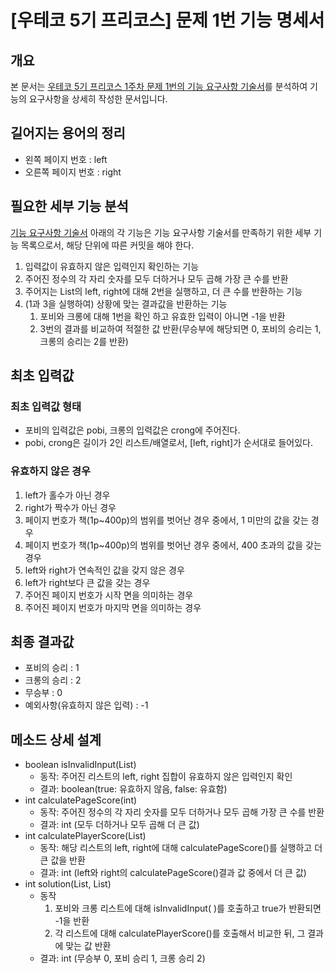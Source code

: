 # [우테코 5기 프리코스] 문제 1번 기능 명세서
## 개요
본 문서는 [우테코 5기 프리코스 1주차 문제 1번의 기능 요구사항 기술서](https://github.com/DevJay1024/java-onboarding/blob/main/docs/PROBLEM1.md)를 분석하여 기능의 요구사항을 상세히 작성한 문서입니다.

## 길어지는 용어의 정리
- 왼쪽 페이지 번호 : left
- 오른쪽 페이지 번호 : right

## 필요한 세부 기능 분석
[기능 요구사항 기술서](https://github.com/DevJay1024/java-onboarding/blob/main/docs/PROBLEM1.md)
아래의 각 기능은 기능 요구사항 기술서를 만족하기 위한 세부 기능 목록으로서, 해당 단위에 따른 커밋을 해야 한다.

1. 입력값이 유효하지 않은 입력인지 확인하는 기능
2. 주어진 정수의 각 자리 숫자를 모두 더하거나 모두 곱해 가장 큰 수를 반환
3. 주어지는 List의 left, right에 대해 2번을 실행하고, 더 큰 수를 반환하는 기능
4. (1과 3을 실행하여) 상황에 맞는 결과값을 반환하는 기능
   1. 포비와 크롱에 대해 1번을 확인 하고 유효한 입력이 아니면 -1을 반환
   2. 3번의 결과를 비교하여 적절한 값 반환(무승부에 해당되면 0, 포비의 승리는 1, 크롱의 승리는 2를 반환)

## 최초 입력값
### 최초 입력값 형태
- 포비의 입력값은 pobi, 크롱의 입력값은 crong에 주어진다.
- pobi, crong은 길이가 2인 리스트/배열로서, [left, right]가 순서대로 들어있다.

### 유효하지 않은 경우
1. left가 홀수가 아닌 경우
2. right가 짝수가 아닌 경우
3. 페이지 번호가 책(1p~400p)의 범위를 벗어난 경우 중에서, 1 미만의 값을 갖는 경우
4. 페이지 번호가 책(1p~400p)의 범위를 벗어난 경우 중에서, 400 초과의 값을 갖는 경우
5. left와 right가 연속적인 값을 갖지 않은 경우
6. left가 right보다 큰 값을 갖는 경우
7. 주어진 페이지 번호가 시작 면을 의미하는 경우
8. 주어진 페이지 번호가 마지막 면을 의미하는 경우

## 최종 결과값
- 포비의 승리 : 1
- 크롱의 승리 : 2
- 무승부 : 0
- 예외사항(유효하지 않은 입력) : -1

## 메소드 상세 설계
- boolean isInvalidInput(List)
  - 동작: 주어진 리스트의 left, right 집합이 유효하지 않은 입력인지 확인
  - 결과: boolean(true: 유효하지 않음, false: 유효함)
- int calculatePageScore(int)
  - 동작: 주어진 정수의 각 자리 숫자를 모두 더하거나 모두 곱해 가장 큰 수를 반환
  - 결과: int (모두 더하거나 모두 곱해 더 큰 값)
- int calculatePlayerScore(List)
  - 동작: 해당 리스트의 left, right에 대해 calculatePageScore()를 실행하고 더 큰 값을 반환
  - 결과: int (left와 right의 calculatePageScore()결과 값 중에서 더 큰 값)
- int solution(List, List)
  - 동작
    1. 포비와 크롱 리스트에 대해 isInvalidInput( )를 호출하고 true가 반환되면 -1을 반환
    2. 각 리스트에 대해 calculatePlayerScore()를 호출해서 비교한 뒤, 그 결과에 맞는 값 반환 
  - 결과: int (무승부 0, 포비 승리 1, 크롱 승리 2)
